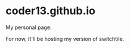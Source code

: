 coder13.github.io
=================
My personal page. 

For now, It'll be hosting my version of switchtile.
